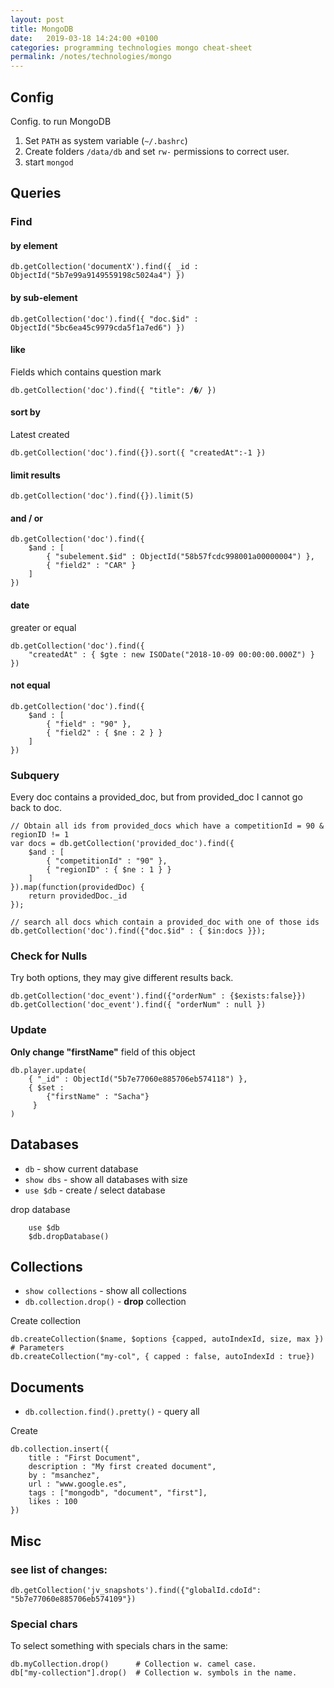 ```yaml
---
layout: post
title: MongoDB
date:   2019-03-18 14:24:00 +0100
categories: programming technologies mongo cheat-sheet
permalink: /notes/technologies/mongo
---
```

## Config
Config. to run MongoDB  
1. Set `PATH` as system variable (`~/.bashrc`)
2. Create folders `/data/db` and set `rw-` permissions to correct user.
3. start `mongod`

## Queries
### Find
#### by element

~~~
db.getCollection('documentX').find({ _id : ObjectId("5b7e99a9149559198c5024a4") })
~~~
<!--more-->
#### by sub-element

	db.getCollection('doc').find({ "doc.$id" : ObjectId("5bc6ea45c9979cda5f1a7ed6") })

#### like
Fields which contains question mark

	db.getCollection('doc').find({ "title": /�/ })

#### sort by
Latest created

	db.getCollection('doc').find({}).sort({ "createdAt":-1 })

#### limit results

	db.getCollection('doc').find({}).limit(5)

#### and / or

	db.getCollection('doc').find({
	    $and : [
	        { "subelement.$id" : ObjectId("58b57fcdc998001a00000004") },
	        { "field2" : "CAR" }
	    ]
	})

#### date
greater or equal

	db.getCollection('doc').find({
	    "createdAt" : { $gte : new ISODate("2018-10-09 00:00:00.000Z") }
	})

#### not equal

	db.getCollection('doc').find({
	    $and : [
	        { "field" : "90" },
	        { "field2" : { $ne : 2 } }
	    ]
	})

### Subquery

Every doc contains a provided_doc, but from provided_doc I cannot go back to doc.
~~~
// Obtain all ids from provided_docs which have a competitionId = 90 & regionID != 1
var docs = db.getCollection('provided_doc').find({
    $and : [
        { "competitionId" : "90" },
        { "regionID" : { $ne : 1 } }
    ]
}).map(function(providedDoc) {
    return providedDoc._id
});

// search all docs which contain a provided_doc with one of those ids
db.getCollection('doc').find({"doc.$id" : { $in:docs }});
~~~
### Check for Nulls
Try both options, they may give different results back.

	db.getCollection('doc_event').find({"orderNum" : {$exists:false}})  
	db.getCollection('doc_event').find({ "orderNum" : null })

### Update
**Only change "firstName"** field of this object

~~~
db.player.update(
    { "_id" : ObjectId("5b7e77060e885706eb574118") },
    { $set :
        {"firstName" : "Sacha"}
     }
)
~~~

## Databases

* `db` - show current database
* `show dbs` - show all databases with size
* `use $db` - create / select database

drop database

		use $db
		$db.dropDatabase()

## Collections

* `show collections` - show all collections
* `db.collection.drop()` - **drop** collection

Create collection

	db.createCollection($name, $options {capped, autoIndexId, size, max }) # Parameters
	db.createCollection("my-col", { capped : false, autoIndexId : true})


## Documents


* `db.collection.find().pretty()` - query all

Create

	db.collection.insert({
		title : "First Document",
		description : "My first created document",
		by : "msanchez",
		url : "www.google.es",
		tags : ["mongodb", "document", "first"],
		likes : 100
	})

## Misc
### see list of changes:

	db.getCollection('jv_snapshots').find({"globalId.cdoId": "5b7e77060e885706eb574109"})

### Special chars
To select something with specials chars in the same:

	db.myCollection.drop()      # Collection w. camel case.
	db["my-collection"].drop()  # Collection w. symbols in the name.
